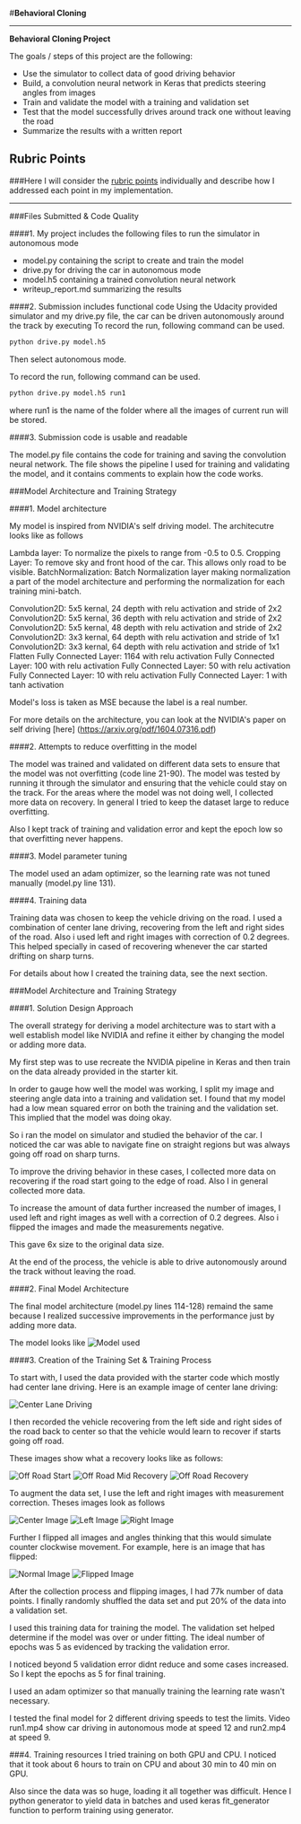 #**Behavioral Cloning** 

---

**Behavioral Cloning Project**

The goals / steps of this project are the following:
* Use the simulator to collect data of good driving behavior
* Build, a convolution neural network in Keras that predicts steering angles from images
* Train and validate the model with a training and validation set
* Test that the model successfully drives around track one without leaving the road
* Summarize the results with a written report


[//]: # (Image References)

[image1]: ./examples/ModelVisualization.png "Model Visualization"
[image2]: ./examples/Center_Lane_Driving.png "Center Lane Driving"
[image3]: ./examples/off_road_start.jpg "Off Road Start"
[image4]: ./examples/off_road_mid.jpg "Off Road Mid"
[image5]: ./examples/off_road_center.jpg "Off Road Center"
[image6]: ./examples/Normal_Image.jpg "Normal Image"
[image7]: ./examples/Flipped_Image.jpg "Flipped Image"
[image8]: ./examples/center.jpg "Center Image"
[image9]: ./examples/left.jpg "Left Image"
[image10]: ./examples/right.jpg "Right Image"

## Rubric Points
###Here I will consider the [rubric points](https://review.udacity.com/#!/rubrics/432/view) individually and describe how I addressed each point in my implementation.  

---
###Files Submitted & Code Quality

####1. My project includes the following files to run the simulator in autonomous mode

* model.py containing the script to create and train the model
* drive.py for driving the car in autonomous mode
* model.h5 containing a trained convolution neural network 
* writeup_report.md summarizing the results

####2. Submission includes functional code
Using the Udacity provided simulator and my drive.py file, the car can be driven autonomously around the track by executing 
To record the run, following command can be used.
```sh
python drive.py model.h5
```
Then select autonomous mode.

To record the run, following command can be used.
```sh
python drive.py model.h5 run1
```
where run1 is the name of the folder where all the images of current run will be stored.

####3. Submission code is usable and readable

The model.py file contains the code for training and saving the convolution neural network. The file shows the pipeline I used for training and validating the model, and it contains comments to explain how the code works.

###Model Architecture and Training Strategy

####1. Model architecture

My model is inspired from NVIDIA's self driving model. The architecutre looks like as follows

Lambda layer: To normalize the pixels to range from -0.5 to 0.5.
Cropping Layer: To remove sky and front hood of the car. This allows only road to be visible.
BatchNormalization: Batch Normalization layer making normalization a part of the model architecture and performing the normalization for each training mini-batch.

Convolution2D: 5x5 kernal, 24 depth with relu activation and stride of 2x2
Convolution2D: 5x5 kernal, 36 depth with relu activation and stride of 2x2
Convolution2D: 5x5 kernal, 48 depth with relu activation and stride of 2x2
Convolution2D: 3x3 kernal, 64 depth with relu activation and stride of 1x1
Convolution2D: 3x3 kernal, 64 depth with relu activation and stride of 1x1
Flatten
Fully Connected Layer: 1164 with relu activation
Fully Connected Layer: 100 with relu activation
Fully Connected Layer: 50 with relu activation
Fully Connected Layer: 10 with relu activation
Fully Connected Layer: 1 with tanh activation

Model's loss is taken as MSE because the label is a real number. 
 
For more details on the architecture, you can look at the NVIDIA's paper on self driving [here] (https://arxiv.org/pdf/1604.07316.pdf)

####2. Attempts to reduce overfitting in the model

The model was trained and validated on different data sets to ensure that the model was not overfitting (code line 21-90). The model was tested by running it through the simulator and ensuring that the vehicle could stay on the track.
For the areas where the model was not doing well, I collected more data on recovery. In general I tried to keep the dataset large to reduce overfitting. 

Also I kept track of training and validation error and kept the epoch low so that overfitting never happens.

####3. Model parameter tuning

The model used an adam optimizer, so the learning rate was not tuned manually (model.py line 131).

####4. Training data

Training data was chosen to keep the vehicle driving on the road. I used a combination of center lane driving, recovering from the left and right sides of the road. 
Also i used left and right images with correction of  0.2 degrees. This helped specially in cased of recovering whenever the car started drifting on sharp turns.

For details about how I created the training data, see the next section. 

###Model Architecture and Training Strategy

####1. Solution Design Approach

The overall strategy for deriving a model architecture was to start with a well establish model like NVIDIA and refine it either by changing the model or adding more data.

My first step was to use recreate the NVIDIA pipeline in Keras and then train on the data already provided in the starter kit.

In order to gauge how well the model was working, I split my image and steering angle data into a training and validation set. 
I found that my model had a low mean squared error on both the training and the validation set. This implied that the model was doing okay. 

So i ran the model on simulator and studied the behavior of the car. I noticed the car was able to navigate fine on straight regions but was always going off road on sharp turns.

To improve the driving behavior in these cases, I collected more data on recovering if the road start going to the edge of road. Also I in general collected more data.

To increase the amount of data further increased the number of images, I used left and right images as well with a correction of 0.2 degrees. Also i flipped the images and made the measurements negative.

This gave 6x size to the original data size.

At the end of the process, the vehicle is able to drive autonomously around the track without leaving the road.

####2. Final Model Architecture

The final model architecture (model.py lines 114-128) remaind the same because I realized successive improvements in the performance just by adding more data. 

The model looks like ![Model used][image1]


####3. Creation of the Training Set & Training Process

To start with, I used the data provided with the starter code which mostly had center lane driving. Here is an example image of center lane driving:

![Center Lane Driving][image2]

I then recorded the vehicle recovering from the left side and right sides of the road back to center so that the vehicle would learn to recover if starts going off road.

These images show what a recovery looks like as follows:

![Off Road Start][image3]
![Off Road Mid Recovery][image4]
![Off Road Recovery][image5]

To augment the data set, I use the left and right images with measurement correction. Theses images look as follows

![Center Image][image8]
![Left Image][image9]
![Right Image][image10]

Further I flipped all images and angles thinking that this would simulate counter clockwise movement. For example, here is an image that has flipped:

![Normal Image][image6]
![Flipped Image][image7]

After the collection process and flipping images, I had 77k number of data points. I finally randomly shuffled the data set and put 20% of the data into a validation set. 

I used this training data for training the model. The validation set helped determine if the model was over or under fitting. The ideal number of epochs was 5 as evidenced by tracking the validation error.

I noticed beyond 5 validation error didnt reduce and some cases increased. So I kept the epochs as 5 for final training.

I used an adam optimizer so that manually training the learning rate wasn't necessary.

I tested the final model for 2 different driving speeds to test the limits. Video run1.mp4 show car driving in autonomous mode at speed 12 and run2.mp4 at speed 9.

###4. Training resources
I tried training on both GPU and CPU. I noticed that it took about 6 hours to train on CPU and about 30 min to 40 min on GPU. 

Also since the data was so huge, loading it all together was difficult. Hence I python generator to yield data in batches and used keras fit_generator function to perform training using generator. 